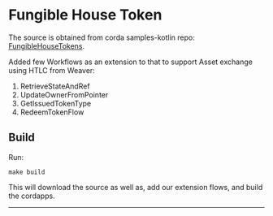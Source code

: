# Fungible House Token

The source is obtained from corda samples-kotlin repo: [FungibleHouseTokens](https://github.com/corda/samples-kotlin/tree/master/Tokens/fungiblehousetoken).

Added few Workflows as an extension to that to support Asset exchange using HTLC from Weaver:

1. RetrieveStateAndRef
2. UpdateOwnerFromPointer
3. GetIssuedTokenType
4. RedeemTokenFlow

## Build

Run:
```
make build
```

This will download the source as well as, add our extension flows, and build the cordapps.

---